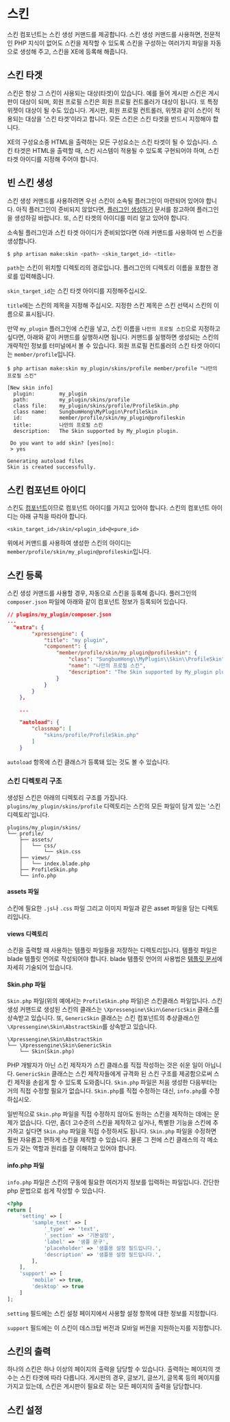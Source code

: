 # 스킨

스킨 컴포넌트는 스킨 생성 커맨드를 제공합니다. 스킨 생성 커맨드를 사용하면, 전문적인 PHP 지식이 없어도 스킨을 제작할 수 있도록 스킨을 구성하는 여러가지 파일을 자동으로 생성해 주고, 스킨을 XE에 등록해 해줍니다.

## 스킨 타겟

스킨은 항상 그 스킨이 사용되는 대상(타겟)이 있습니다. 예를 들어 게시판 스킨은 게시판이 대상이 되며, 회원 프로필 스킨은 회원 프로필 컨트롤러가 대상이 됩니다. 또 특정 위젯이 대상이 될 수도 있습니다. 게시판, 회원 프로필 컨트롤러, 위젯과 같이 스킨이 적용되는 대상을 '스킨 타겟'이라고 합니다. 모든 스킨은 스킨 타겟을 반드시 지정해야 합니다.

XE의 구성요소중 HTML을 출력하는 모든 구성요소는 스킨 타겟이 될 수 있습니다. 스킨 타겟은 HTML을 출력할 때, 스킨 시스템이 적용될 수 있도록 구현되어야 하며, 스킨 타겟 아이디를 지정해 주어야 합니다.

## 빈 스킨 생성

스킨 생성 커맨드를 사용하려면 우선 스킨이 소속될 플러그인이 마련되어 있어야 합니다. 아직 플러그인이 준비되지 않았다면, [플러그인 생성하기](plugin-generation.md) 문서를 참고하여 플러그인을 생성하길 바랍니다. 또, 스킨 타겟의 아이디를 미리 알고 있어야 합니다.

소속될 플러그인과 스킨 타겟 아이디가 준비되었다면 아래 커맨드를 사용하여 빈 스킨을 생성합니다.

```php
$ php artisan make:skin <path> <skin_target_id> <title>
```

`path`는 스킨이 위치할 디렉토리의 경로입니다. 플러그인의 디렉토리 이름을 포함한 경로를 입력해줍니다.

`skin_target_id`는 스킨 타겟 아이디를 지정해주십시오.

`title`에는 스킨의 제목을 지정해 주십시오. 지정한 스킨 제목은 스킨 선택시 스킨의 이름으로 표시됩니다.

만약 `my_plugin` 플러그인에 스킨을 넣고, 스킨 이름을 `나만의 프로필 스킨`으로 지정하고 싶다면, 아래와 같이 커맨드를 실행하시면 됩니다. 커맨드를 실행하면 생성되는 스킨의 개략적인 정보를 터미널에서 볼 수 있습니다. 회원 프로필 컨트롤러의 스킨 타겟 아이디는 `member/profile`입니다.

```
$ php artisan make:skin my_plugin/skins/profile member/profile "나만의 프로필 스킨"

[New skin info]
  plugin:        my_plugin
  path:          my_plugin/skins/profile
  class file:    my_plugin/skins/profile/ProfileSkin.php
  class name:    SungbumHong\MyPlugin\ProfileSkin
  id:            member/profile/skin/my_plugin@profileskin
  title:         나만의 프로필 스킨
  description:   The Skin supported by My_plugin plugin.

 Do you want to add skin? [yes|no]:
 > yes

Generating autoload files
Skin is created successfully.
```

## 스킨 컴포넌트 아이디

스킨도 [컴포넌트](components.md)이므로 컴포넌트 아이디를 가지고 있어야 합니다. 스킨의 컴포넌트 아이디는 아래 규칙을 따라야 합니다.

```
<skin_target_id>/skin/<plugin_id>@<pure_id>
```

위에서 커맨드를 사용하여 생성한 스킨의 아이디는 `member/profile/skin/my_plugin@profileskin`입니다.

## 스킨 등록

스킨 생성 커맨드를 사용할 경우, 자동으로 스킨을 등록해 줍니다. 플러그인의 `composer.json` 파일에 아래와 같이 컴포넌트 정보가 등록되어 있습니다.

```json
// plugins/my_plugin/composer.json
...
  "extra": {
        "xpressengine": {
            "title": "my plugin",
            "component": {
                "member/profile/skin/my_plugin@profileskin": {
                    "class": "SungbumHong\\MyPlugin\\Skin\\ProfileSkin",
                    "name": "나만의 프로필 스킨",
                    "description": "The Skin supported by My_plugin plugin."
                }
            }
        }
    },

    ...

    "autoload": {
        "classmap": [
            "skins/profile/ProfileSkin.php"
        ]
    }

```

`autoload` 항목에 스킨 클래스가 등록돼 있는 것도 볼 수 있습니다.


### 스킨 디렉토리 구조

생성된 스킨은 아래의 디렉토리 구조를 가집니다. `plugins/my_plugin/skins/profile` 디렉토리는 스킨의 모든 파일이 담겨 있는 '스킨 디렉토리'입니다. 

```
plugins/my_plugin/skins/
└── profile/
    ├── assets/
    │   └── css/
    │       └── skin.css
    ├── views/
    │   └── index.blade.php
    ├── ProfileSkin.php
    └── info.php
```


#### assets 파일

스킨에 필요한 `.js`나 `.css` 파일 그리고 이미지 파일과 같은 asset 파일을 담는 디렉토리입니다.

#### views 디렉토리

스킨을 출력할 때 사용하는 템플릿 파일들을 저장하는 디렉토리입니다. 템플릿 파일은 blade 템플릿 언어로 작성되어야 합니다. blade 템플릿 언어의 사용법은 [템플릿 문서](blade.md)에 자세히 기술되어 있습니다.


#### Skin.php 파일

`Skin.php` 파일(위의 예에서는 `ProfileSkin.php` 파일)은 스킨클래스 파일입니다. 스킨 생성 커맨드로 생성된 스킨의 클래스는 `\Xpressengine\Skin\GenericSkin` 클래스를 상속받고 있습니다. 또, `GenericSkin` 클래스는 스킨 컴포넌트의 추상클래스인 `\Xpressengine\Skin\AbstractSkin`를 상속받고 있습니다.

```
\Xpressengine\Skin\AbstractSkin
└── \Xpressengine\Skin\GenericSkin
    └── Skin(Skin.php)
```

PHP 개발자가 아닌 스킨 제작자가 스킨 클래스를 직접 작성하는 것은 쉬운 일이 아닙니다.  `GenericSkin` 클래스는 스킨 제작자들에게 규격화 된 스킨 구조를 제공함으로써 스킨 제작을 손쉽게 할 수 있도록 도와줍니다. `Skin.php` 파일은 처음 생성한 다음부터는 거의 직접 수정할 필요가 없습니다. `Skin.php`를 직접 수정하는 대신, `info.php`를 수정하십시오.

일반적으로 `Skin.php` 파일을 직접 수정하지 않아도 원하는 스킨을 제작하는 데에는 문제가 없습니다. 다만, 좀더 고수준의 스킨을 제작하고 싶거나, 특별한 기능을 스킨에 추가하고 싶다면 `Skin.php` 파일을 직접 수정하셔도 됩니다. `Skin.php` 파일을 수정하면 훨씬 자유롭고 편하게 스킨을 제작할 수 있습니다. 물론 그 전에 스킨 클래스의 각 메소드가 갖는 역할과 원리를 잘 이해하고 있어야 합니다.

#### info.php 파일

`info.php` 파일은 스킨의 구동에 필요한 여러가지 정보를 입력하는 파일입니다. 간단한 php 문법으로 쉽게 작성할 수 있습니다.

```php
<?php
return [
    'setting' => [
        'sample_text' => [
            '_type' => 'text',
            '_section' => '기본설정',
            'label' => '샘플 문구',
            'placeholder' => '샘플용 설정 필드입니다.',
            'description' => '샘플용 설정 필드입니다.',
        ],
    ],
    'support' => [
        'mobile' => true,
        'desktop' => true
    ]
];
```

`setting` 필드에는 스킨 설정 페이지에서 사용할 설정 항목에 대한 정보를 지정합니다.

`support` 필드에는 이 스킨이 데스크탑 버전과 모바일 버전을 지원하는지를 지정합니다.



## 스킨의 출력

하나의 스킨은 하나 이상의 페이지의 출력을 담당할 수 있습니다. 출력하는 페이지의 갯수는 스킨 타겟에 따라 다릅니다. 게시판의 경우, 글보기, 글쓰기, 글목록 등의 페이지를 가지고 있는데, 스킨은 게시판이 필요로 하는 모든 페이지의 출력을 담당합니다.

## 스킨 설정

